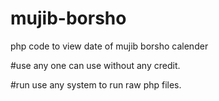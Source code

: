 # mujib-borsho
php code to view date of mujib borsho calender

#use
any one can use without any credit.

#run
use any system to run raw php files.

